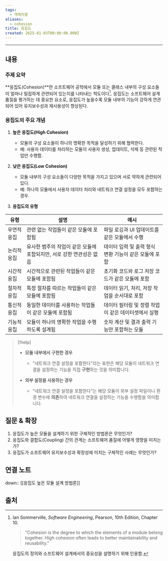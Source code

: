 ```yaml
---
tags:
  - 객체지향
aliases:
  - cohesion
title: 응집도
created: 2025-01-03T00:00:00.000Z
---
```


---

## 내용

### 주제 요약

**응집도(Cohesion)**란 소프트웨어 공학에서 모듈 또는 클래스 내부의 구성 요소들이 얼마나 밀접하게 관련되어 있는지를 나타내는 척도이다[^1]. 응집도는 소프트웨어 설계 품질을 평가하는 데 중요한 요소로, 응집도가 높을수록 모듈 내부의 기능이 강하게 연관되어 있어 유지보수성과 재사용성이 향상된다.

### 응집도의 주요 개념

1. **높은 응집도(High Cohesion)**  
   - 모듈의 구성 요소들이 하나의 명확한 목적을 달성하기 위해 협력한다.  
   - 예: 사용자 데이터를 처리하는 모듈이 사용자 생성, 업데이트, 삭제 등 관련된 작업만 수행함.  

2. **낮은 응집도(Low Cohesion)**  
   - 모듈 내부의 구성 요소들이 다양한 목적을 가지고 있으며 서로 약하게 관련되어 있다.  
   - 예: 하나의 모듈에서 사용자 데이터 처리와 네트워크 연결 설정을 모두 포함하는 경우.  

3. **응집도의 유형**  

| **유형** | **설명**                                  | **예시**                          |
| ------ | --------------------------------------- | ------------------------------- |
| 우연적 응집 | 관련 없는 작업들이 같은 모듈에 포함됨                   | 파일 로깅과 UI 업데이트를 같은 모듈에서 수행      |
| 논리적 응집 | 유사한 범주의 작업이 같은 모듈에 포함되지만, 서로 강한 연관성은 없음 | 데이터 입력 및 출력 형식 변환 기능이 같은 모듈에 포함 |
| 시간적 응집 | 시간적으로 관련된 작업들이 같은 모듈에 포함됨               | 초기화 코드와 로그 저장 코드가 같은 모듈에 포함     |
| 절차적 응집 | 특정 절차를 따르는 작업들이 같은 모듈에 포함됨              | 데이터 읽기, 처리, 저장 작업을 순서대로 포함      |
| 통신적 응집 | 동일한 데이터를 사용하는 작업들이 같은 모듈에 포함됨           | 데이터 필터링 및 정렬 작업이 같은 데이터셋에서 실행   |
| 기능적 응집 | 모듈이 하나의 명확한 작업을 수행하도록 설계됨               | 숫자 계산 및 결과 출력 기능만 포함하는 모듈       |

>[!help]
>- **모듈 내부에서 구현한 경우**
>    
>    - "네트워크 연결 설정을 포함한다"라는 표현은 해당 모듈이 네트워크 연결을 설정하는 기능을 직접 **구현**하는 것을 의미합니다.
>- **외부 설정을 사용하는 경우**
>    
>    - "네트워크 연결 설정을 포함한다"는 해당 모듈이 외부 설정 파일이나 환경 변수에 **의존**하여 네트워크 연결을 설정하는 기능을 수행함을 의미합니다.

## 질문 & 확장

1. 응집도가 높은 모듈을 설계하기 위한 구체적인 방법론은 무엇인가?
2. 응집도와 결합도(Coupling) 간의 관계는 소프트웨어 품질에 어떻게 영향을 미치는가?
3. 응집도가 소프트웨어 유지보수성과 확장성에 미치는 구체적인 사례는 무엇인가?


## 연결 노트

down:: [[응집도 높은 모듈 설계 방법론]]

## 출처

[^1]: Ian Sommerville, *Software Engineering*, Pearson, 10th Edition, Chapter 10.  

    > "Cohesion is the degree to which the elements of a module belong together. High cohesion often leads to better maintainability and reusability."  

    응집도의 정의와 소프트웨어 설계에서의 중요성을 설명하기 위해 인용함. 










